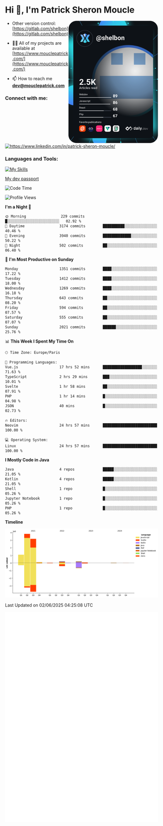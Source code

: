  
  <div align="left">
  <h1 align="left"> Hi 👋, I'm Patrick Sheron Moucle</h1>
<a     href="https://app.daily.dev/shelbon"><img src="https://github.com/shelbon/shelbon/blob/main/devcard.svg"  width="295" align="right" alt="shelbon's Dev Card"/></a>

- Other version control: [https://gitlab.com/shelbon](https://gitlab.com/shelbon)
- 👨‍💻 All of my projects are available at [https://www.mouclepatrick.com/](https://www.mouclepatrick.com/)

- 📫 How to reach me **dev@mouclepatrick.com**

<h3 align="left">Connect with me:</h3>
<p align="left">
<a href="https://linkedin.com/in/https://www.linkedin.com/in/patrick-sheron-moucle/" target="blank"  ><img align="center" src="https://raw.githubusercontent.com/rahuldkjain/github-profile-readme-generator/master/src/images/icons/Social/linked-in-alt.svg" alt="https://www.linkedin.com/in/patrick-sheron-moucle/" height="30" width="40" /></a>
</p>

<h3 align="left">Languages and Tools:</h3>
 
 [![My Skills](https://skillicons.dev/icons?i=kotlin,java,svelte,vue,spring,laravel,nuxt,htmx,go,php,elixir,graphql,css,html,tailwind,idea,vscode,redis,git,gitlab&perline=6&theme=light)](https://skillicons.dev)

[My dev passport](https://passeport.dev/p/e96cf336-11d7-4edd-916d-11af626333a8)
<!--START_SECTION:waka-->
![Code Time](http://img.shields.io/badge/Code%20Time-5%2C852%20hrs%2019%20mins-blue)

![Profile Views](http://img.shields.io/badge/Profile%20Views-25-blue)

**I'm a Night 🦉** 

```text
🌞 Morning                229 commits         █░░░░░░░░░░░░░░░░░░░░░░░░   02.92 % 
🌆 Daytime                3174 commits        ██████████░░░░░░░░░░░░░░░   40.46 % 
🌃 Evening                3940 commits        █████████████░░░░░░░░░░░░   50.22 % 
🌙 Night                  502 commits         ██░░░░░░░░░░░░░░░░░░░░░░░   06.40 % 
```
📅 **I'm Most Productive on Sunday** 

```text
Monday                   1351 commits        ████░░░░░░░░░░░░░░░░░░░░░   17.22 % 
Tuesday                  1412 commits        ████░░░░░░░░░░░░░░░░░░░░░   18.00 % 
Wednesday                1269 commits        ████░░░░░░░░░░░░░░░░░░░░░   16.18 % 
Thursday                 643 commits         ██░░░░░░░░░░░░░░░░░░░░░░░   08.20 % 
Friday                   594 commits         ██░░░░░░░░░░░░░░░░░░░░░░░   07.57 % 
Saturday                 555 commits         ██░░░░░░░░░░░░░░░░░░░░░░░   07.07 % 
Sunday                   2021 commits        ██████░░░░░░░░░░░░░░░░░░░   25.76 % 
```


📊 **This Week I Spent My Time On** 

```text
🕑︎ Time Zone: Europe/Paris

💬 Programming Languages: 
Vue.js                   17 hrs 52 mins      ██████████████████░░░░░░░   71.63 % 
TypeScript               2 hrs 29 mins       ███░░░░░░░░░░░░░░░░░░░░░░   10.01 % 
Svelte                   1 hr 58 mins        ██░░░░░░░░░░░░░░░░░░░░░░░   07.91 % 
PHP                      1 hr 14 mins        █░░░░░░░░░░░░░░░░░░░░░░░░   04.98 % 
JSON                     40 mins             █░░░░░░░░░░░░░░░░░░░░░░░░   02.73 % 

🔥 Editors: 
Neovim                   24 hrs 57 mins      █████████████████████████   100.00 % 

💻 Operating System: 
Linux                    24 hrs 57 mins      █████████████████████████   100.00 % 
```

**I Mostly Code in Java** 

```text
Java                     4 repos             █████░░░░░░░░░░░░░░░░░░░░   21.05 % 
Kotlin                   4 repos             █████░░░░░░░░░░░░░░░░░░░░   21.05 % 
Shell                    1 repo              █░░░░░░░░░░░░░░░░░░░░░░░░   05.26 % 
Jupyter Notebook         1 repo              █░░░░░░░░░░░░░░░░░░░░░░░░   05.26 % 
PHP                      1 repo              █░░░░░░░░░░░░░░░░░░░░░░░░   05.26 % 
```



**Timeline**

![Lines of Code chart](https://raw.githubusercontent.com/shelbon/shelbon/main/assets/bar_graph.png)


 Last Updated on 02/06/2025 04:25:08 UTC
<!--END_SECTION:waka--> 
![Metrics](https://github.com/shelbon/shelbon/blob/main/github-metrics.svg)
